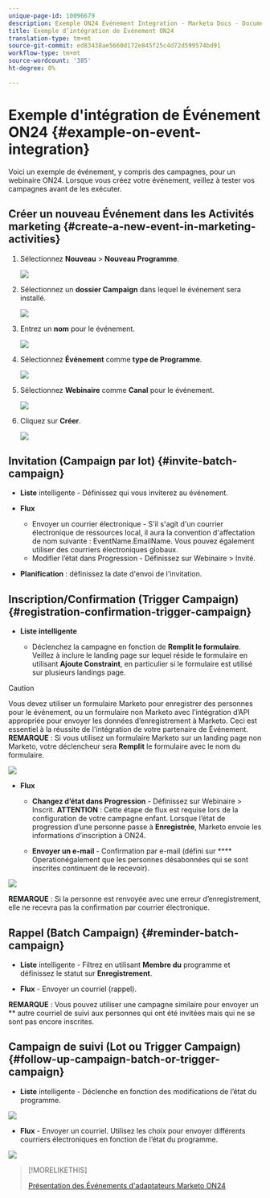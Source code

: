 ```yaml
---
unique-page-id: 10096679
description: Exemple ON24 Événement Integration - Marketo Docs - Documentation du produit
title: Exemple d’intégration de Événement ON24
translation-type: tm+mt
source-git-commit: ed83438ae5660d172e845f25c4d72d599574bd91
workflow-type: tm+mt
source-wordcount: '385'
ht-degree: 0%

---
```



# Exemple d&#39;intégration de Événement ON24 {#example-on-event-integration}

Voici un exemple de événement, y compris des campagnes, pour un webinaire ON24. Lorsque vous créez votre événement, veillez à tester vos campagnes avant de les exécuter.

## Créer un nouveau Événement dans les Activités marketing {#create-a-new-event-in-marketing-activities}

1. Sélectionnez **Nouveau** > **Nouveau Programme**.

   ![](assets/image2015-12-22-15-3a35-3a15.png)

1. Sélectionnez un **dossier Campaign** dans lequel le événement sera installé.

   ![](assets/image2015-12-22-15-3a39-3a51.png)

1. Entrez un **nom** pour le événement.

   ![](assets/image2015-12-22-15-3a43-3a4.png)

1. Sélectionnez **Événement** comme **type de Programme**.

   ![](assets/image2015-12-22-15-3a44-3a41.png)

1. Sélectionnez **Webinaire** comme **Canal** pour le événement.

   ![](assets/image2015-12-22-15-3a46-3a34.png)

1. Cliquez sur **Créer**.

   ![](assets/image2015-12-22-15-3a48-3a20.png)

## Invitation (Campaign par lot) {#invite-batch-campaign}

* **Liste**  intelligente - Définissez qui vous inviterez au événement.
* **Flux**

   * Envoyer un courrier électronique - S&#39;il s&#39;agit d&#39;un courrier électronique de ressources local, il aura la convention d&#39;affectation de nom suivante : EventName.EmailName. Vous pouvez également utiliser des courriers électroniques globaux.
   * Modifier l’état dans Progression - Définissez sur Webinaire > Invité.

* **Planification**  : définissez la date d&#39;envoi de l&#39;invitation.

## Inscription/Confirmation (Trigger Campaign) {#registration-confirmation-trigger-campaign}

* **Liste intelligente**

   * Déclenchez la campagne en fonction de **Remplit le formulaire**. Veillez à inclure le landing page sur lequel réside le formulaire en utilisant **Ajoute Constraint**, en particulier si le formulaire est utilisé sur plusieurs landings page.

>[!CAUTION]
>
>Vous devez utiliser un formulaire Marketo pour enregistrer des personnes pour le événement, ou un formulaire non Marketo avec l’intégration d’API appropriée pour envoyer les données d’enregistrement à Marketo. Ceci est essentiel à la réussite de l&#39;intégration de votre partenaire de Événement. **REMARQUE** : Si vous utilisez un formulaire Marketo sur un landing page non Marketo, votre déclencheur sera  **Remplit** le formulaire avec le nom du formulaire.

![](assets/image2015-12-22-15-3a50-3a22.png)

* **Flux**

   * **Changez d’état dans Progression**  - Définissez sur Webinaire > Inscrit. **ATTENTION** : Cette étape de flux est requise lors de la configuration de votre campagne enfant. Lorsque l’état de progression d’une personne passe à **Enregistrée**, Marketo envoie les informations d’inscription à ON24.

   * **Envoyer un e-mail** - Confirmation par e-mail (défini sur  **** Operationégalement que les personnes désabonnées qui se sont inscrites continuent de le recevoir).

![](assets/image2015-12-22-15-3a52-3a9.png)

**REMARQUE** : Si la personne est renvoyée avec une erreur d’enregistrement, elle ne recevra pas la confirmation par courrier électronique.

## Rappel (Batch Campaign) {#reminder-batch-campaign}

* **Liste**  intelligente - Filtrez en utilisant  **Membre du** programme et définissez le statut sur  **Enregistrement**.

* **Flux**  - Envoyer un courriel (rappel).

**REMARQUE** : Vous pouvez utiliser une campagne similaire pour envoyer un  ** autre courriel de suivi aux personnes qui ont été invitées mais qui ne se sont pas encore inscrites.

## Campaign de suivi (Lot ou Trigger Campaign) {#follow-up-campaign-batch-or-trigger-campaign}

* **Liste**  intelligente - Déclenche en fonction des modifications de l’état du programme.

![](assets/image2015-12-22-15-3a57-3a25.png)

* **Flux**  - Envoyer un courriel. Utilisez les choix pour envoyer différents courriers électroniques en fonction de l’état du programme.

![](assets/ten.png)

>[!MORELIKETHIS]
>
>[Présentation des Événements d&#39;adaptateurs Marketo ON24](/help/marketo/product-docs/demand-generation/events/create-an-event/create-an-event-with-the-marketo-on24-adapter/understanding-marketo-on24-adapter-events.md)
